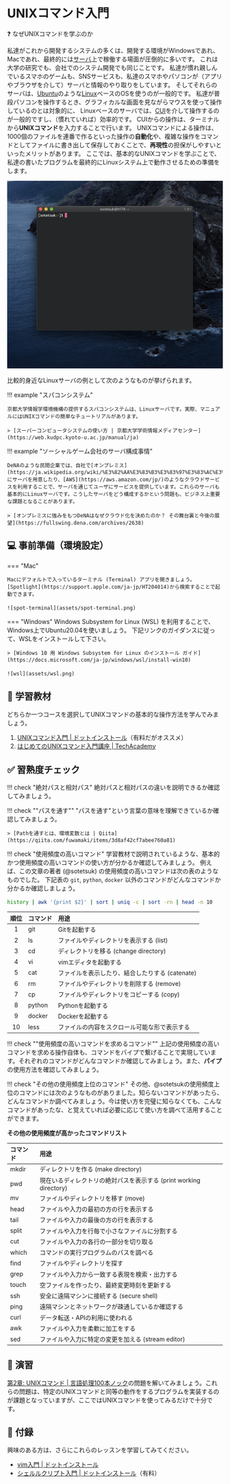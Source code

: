 # UNIXコマンド入門

:question: なぜUNIXコマンドを学ぶのか

私達がこれから開発するシステムの多くは、開発する環境がWindowsであれ、Macであれ、最終的には[サーバ](https://ja.wikipedia.org/wiki/%E3%82%B5%E3%83%BC%E3%83%90)上で稼働する場面が圧倒的に多いです。
これは大学の研究でも、会社でのシステム開発でも同じことです。
私達が慣れ親しんでいるスマホのゲームも、SNSサービスも、私達のスマホやパソコンが（アプリやブラウザを介して）サーバと情報のやり取りをしています。
そしてそれらのサーバは、[Ubuntu](https://ja.wikipedia.org/wiki/Ubuntu)のような[Linux](https://ja.wikipedia.org/wiki/Linux)ベースのOSを使うのが一般的です。
私達が普段パソコンを操作するとき、グラフィカルな画面を見ながらマウスを使って操作しているのとは対象的に、
Linuxベースのサーバでは、[CUI](https://ja.wikipedia.org/wiki/%E3%82%AD%E3%83%A3%E3%83%A9%E3%82%AF%E3%82%BF%E3%83%A6%E3%83%BC%E3%82%B6%E3%82%A4%E3%83%B3%E3%82%BF%E3%83%95%E3%82%A7%E3%83%BC%E3%82%B9)を介して操作するのが一般的ですし、（慣れていれば）効率的です。
CUIからの操作は、ターミナルから**UNIXコマンド**を入力することで行います。
UNIXコマンドによる操作は、1000個のファイルを連番で作るといった操作の**自動化**や、複雑な操作をコマンドとしてファイルに書き出して保存しておくことで、**再現性**の担保がしやすいといったメリットがあります。
ここでは、基本的なUNIXコマンドを学ぶことで、私達の書いたプログラムを最終的にLinuxシステム上で動作させるための準備をします。

![terminal](assets/terminal.png)

比較的身近なLinuxサーバの例として次のようなものが挙げられます。

!!! example "スパコンシステム"

    京都大学情報学環境機構の提供するスパコンシステムは、Linuxサーバです。実際、マニュアルにはUNIXコマンドの簡単なチュートリアルがあります。

    > [スーパーコンピュータシステムの使い方 | 京都大学学術情報メディアセンター](https://web.kudpc.kyoto-u.ac.jp/manual/ja)

!!! example "ソーシャルゲーム会社のサーバ構成事情"

    DeNAのような民間企業では、自社で[オンプレミス](https://ja.wikipedia.org/wiki/%E3%82%AA%E3%83%B3%E3%83%97%E3%83%AC%E3%83%9F%E3%82%B9#:~:text=%E3%82%AA%E3%83%B3%E3%83%97%E3%83%AC%E3%83%9F%E3%82%B9%EF%BC%88%E8%8B%B1%E8%AA%9E%3A%20on%2Dpremises,%E5%9E%8B%EF%BC%89%E3%81%A8%E3%82%82%E8%A8%B3%E3%81%95%E3%82%8C%E3%82%8B%E3%80%82)にサーバを用意したり、[AWS](https://aws.amazon.com/jp/)のようなクラウドサービスを利用することで、サーバを通じてユーザにサービスを提供しています。これらのサーバも基本的にLinuxサーバです。こうしたサーバをどう構成するかという問題も、ビジネス上重要な課題となることがあります。

    > [オンプレミスに強みをもつDeNAはなぜクラウド化を決めたのか？ その舞台裏と今後の展望](https://fullswing.dena.com/archives/2638)

## :computer: 事前準備（環境設定）

=== "Mac"

    Macにデフォルトで入っているターミナル (Terminal) アプリを開きましょう。
    [Spotlight](https://support.apple.com/ja-jp/HT204014)から検索することで起動できます。

    ![spot-terminal](assets/spot-terminal.png)

=== "Windows"
     Windows Subsystem for Linux (WSL) を利用することで、Windows上でUbuntu20.04を使いましょう。
     下記リンクのガイダンスに従って、WSLをインストールして下さい。

    > [Windows 10 用 Windows Subsystem for Linux のインストール ガイド](https://docs.microsoft.com/ja-jp/windows/wsl/install-win10)
    
    ![wsl](assets/wsl.png)


## :orange_book: 学習教材
どちらか一つコースを選択してUNIXコマンドの基本的な操作方法を学んでみましょう。

1. [UNIXコマンド入門 | ドットインストール](https://dotinstall.com/lessons/basic_unix_v3)（有料だがオススメ）
2. [はじめてのUNIXコマンド入門講座 | TechAcademy](https://www.youtube.com/watch?v=BLFPr2DsDys&list=PLjw-30bsJNVWvKT9G3n43GoeqOMmdweuQ)

## :white_check_mark: 習熟度チェック

!!! check "絶対パスと相対パス"
    絶対パスと相対パスの違いを説明できるか確認してみましょう。

!!! check ""パスを通す""
    "パスを通す"という言葉の意味を理解できているか確認してみましょう。

    > [Pathを通すとは、環境変数とは | Qiita](https://qiita.com/fuwamaki/items/3d8af42cf7abee760a81)

!!! check "使用頻度の高いコマンド"
    学習教材で説明されているような、基本的かつ使用頻度の高いコマンドの使い方が分かるか確認してみましょう。
    例えば、この文章の著者 (@sotetsuk) の使用頻度の高いコマンドは次の表のようなものでした。
    下記表の `git`, `python`, `docker` 以外のコマンドがどんなコマンドか分かるか確認しましょう。

```sh
history | awk '{print $2}' | sort | uniq -c | sort -rn | head -n 10
```

| 順位 | コマンド | 用途 |
|:---:|:---|:---|
| 1 | git  | Gitを起動する |
| 2 | ls   | ファイルやディレクトリを表示する (list) |
| 3 | cd   | ディレクトリを移る (change directory) |
| 4 | vi   | vimエディタを起動する |
| 5 | cat  | ファイルを表示したり、結合したりする (catenate) |
| 6 | rm   | ファイルやディレクトリを削除する (remove) |
| 7 | cp   | ファイルやディレクトリをコピーする (copy) |
| 8 | python| Pythonを起動する |
| 9 | docker| Dockerを起動する |
| 10 | less | ファイルの内容をスクロール可能な形で表示する |

!!! check ""使用頻度の高いコマンドを求めるコマンド""
    上記の使用頻度の高いコマンドを求める操作自体も、コマンドをパイプで繋げることで実現しています。それぞれのコマンドがどんなコマンドか確認してみましょう。また、**パイプ**の使用方法を確認してみましょう。

!!! check "その他の使用頻度上位のコマンド"
    その他、@sotetsukの使用頻度上位のコマンドには次のようなものがありました。知らないコマンドがあったら、どんなコマンドか調べてみましょう。今は使い方を完璧に知らなくても、こんなコマンドがあったな、と覚えていれば必要に応じて使い方を調べて活用することができます。

**その他の使用頻度が高かったコマンドリスト**

|コマンド|用途|
|:---|:---|
| mkdir| ディレクトリを作る (make directory) | 
| pwd | 現在いるディレクトリの絶対パスを表示する (print working directory) | 
| mv| ファイルやディレクトリを移す (move) | 
| head| ファイルや入力の最初の方の行を表示する | 
| tail| ファイルや入力の最後の方の行を表示する | 
| split| ファイルや入力を行毎で小さなファイルに分割する | 
| cut| ファイルや入力の各行の一部分を切り取る | 
| which| コマンドの実行プログラムのパスを調べる | 
| find| ファイルやディレクトリを探す | 
| grep| ファイルや入力から一致する表現を検索・出力する | 
| touch| 空ファイルを作ったり、最終変更時刻を更新する | 
| ssh | 安全に遠隔マシンに接続する (secure shell) | 
| ping| 遠隔マシンとネットワークが疎通しているか確認する | 
| curl| データ転送・APIの利用に使われる | 
| awk| ファイルや入力を柔軟に加工をする | 
| sed| ファイルや入力に特定の変更を加える (stream editor) | 


## :pencil: 演習

[第2章: UNIXコマンド | 言語処理100本ノック](https://nlp100.github.io/ja/)の問題を解いてみましょう。これらの問題は、特定のUNIXコマンドと同等の動作をするプログラムを実装するのが課題となっていますが、ここではUNIXコマンドを使ってみるだけで十分です。

## :gift: 付録
興味のある方は、さらにこれらのレッスンを学習してみてください。

- [vim入門 | ドットインストール](https://dotinstall.com/lessons/basic_vim)
- [シェルルクリプト入門 | ドットインストール](https://dotinstall.com/lessons)（有料）